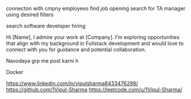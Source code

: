 connecton with cmpny employees
find job opening
search for TA manager using desired filters

search software developer hiring

Hi [Name], I admire your work at [Company]. I’m exploring opportunities that align with my background in Fullstack development and would love to connect with you for guidance and potential collaboration.

Navodaya grp me post karni h

Docker

https://www.linkedin.com/in/vipulsharma8433476298/
https://github.com/1Vipul-Sharma
https://leetcode.com/u/1Vipul-Sharma/
